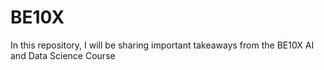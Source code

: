 # BE10X
In this repository, I will be sharing important takeaways from the BE10X AI and Data Science Course
